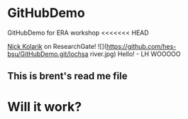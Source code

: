 # GitHubDemo
GitHubDemo for ERA workshop
<<<<<<< HEAD

[Nick Kolarik](https://www.researchgate.net/profile/Nicholas_Kolarik) on ResearchGate!
![](https://github.com/hes-bsu/GitHubDemo.git/lochsa river.jpg)
Hello! - LH WOOOOO
## This is brent's read me file
# Will it work?


